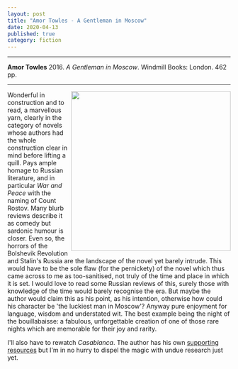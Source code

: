 ```yaml
---
layout: post
title: "Amor Towles - A Gentleman in Moscow"
date: 2020-04-13
published: true
category: fiction
---
```



***
<b>Amor Towles</b> 2016. _A Gentleman in Moscow_. Windmill Books: London. 462 pp.

***

<img align="right" width="360" src="http://www.amortowles.com/wp-content/uploads/2016/04/amor-towles-gentleman-in-moscow-mr.jpg" alt="">  

Wonderful in construction and to read, a marvellous yarn, clearly in the category of novels whose authors had the whole construction clear in mind before lifting a quill. Pays ample homage to Russian literature, and in particular _War and Peace_ with the naming of Count Rostov.  Many blurb reviews describe it as comedy but sardonic humour is closer.  Even so, the horrors of the Bolshevik Revolution and Stalin's Russia are the landscape of the novel yet barely intrude. This would have to be the sole flaw (for the pernickety) of the novel which thus came across to me as too-sanitised, not truly of the time and place in which it is set.  I would love to read some Russian reviews of this, surely those  with knowledge of the time would barely recognise the era.  But maybe the author would claim this as his point, as his intention, otherwise how could his character be 'the luckiest man in Moscow'?  Anyway pure enjoyment for language, wisdom and understated wit.  The best example being the night of the bouillabaisse: a fabulous, unforgettable creation of one of those rare nights which are memorable for their joy and rarity.   

I'll also have to rewatch _Casablanca_.  The author has his own [supporting resources](http://www.amortowles.com/gentleman-moscow-amor-towles/) but I'm in no hurry to  dispel the magic with undue research just yet. 

